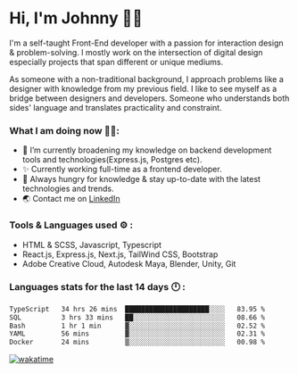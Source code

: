 # Hi, I'm Johnny 👋🧑‍

I'm a self-taught Front-End developer with a passion for interaction design & problem-solving. I mostly work on the intersection of digital design especially projects that span different or unique mediums.

As someone with a non-traditional background, I approach problems like a designer with knowledge from my previous field. I like to see myself as a bridge between designers and developers. Someone who understands both sides' language and translates practicality and constraint.

### What I am doing now 🧑‍💻:

- 🔭 I’m currently broadening my knowledge on backend development tools and technologies(Express.js, Postgres etc).
- ✨ Currently working full-time as a frontend developer.
- 📖 Always hungry for knowledge & stay up-to-date with the latest technologies and trends.
- 🌏 Contact me on [LinkedIn](https://www.linkedin.com/in/johchai/)

### Tools & Languages used ⚙️ :

- HTML & SCSS, Javascript, Typescript
- React.js, Express.js, Next.js, TailWind CSS, Bootstrap
- Adobe Creative Cloud, Autodesk Maya, Blender, Unity, Git

### Languages stats for the last 14 days 🕛 :

<!--START_SECTION:waka-->

```txt
TypeScript   34 hrs 26 mins  █████████████████████░░░░   83.95 %
SQL          3 hrs 33 mins   ██░░░░░░░░░░░░░░░░░░░░░░░   08.66 %
Bash         1 hr 1 min      ▓░░░░░░░░░░░░░░░░░░░░░░░░   02.52 %
YAML         56 mins         ▓░░░░░░░░░░░░░░░░░░░░░░░░   02.31 %
Docker       24 mins         ▒░░░░░░░░░░░░░░░░░░░░░░░░   00.98 %
```

<!--END_SECTION:waka-->

[![wakatime](https://wakatime.com/badge/user/0cd14e89-b357-451d-b5c1-4a79286fb5a6.svg)](https://wakatime.com/@0cd14e89-b357-451d-b5c1-4a79286fb5a6)
